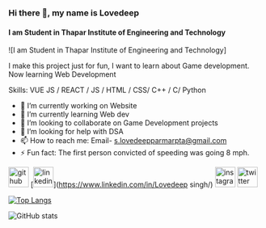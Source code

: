 ### Hi there 👋, my name is Lovedeep
#### I am Student in Thapar Institute of Engineering and Technology
![I am Student in Thapar Institute of Engineering and Technology]

I make this project just for fun, I want to learn about Game development.
Now learning Web Development

Skills: VUE JS / REACT / JS / HTML / CSS/ C++ / C/ Python

- 🔭 I’m currently working on Website 
- 🌱 I’m currently learning Web dev 
- 👯 I’m looking to collaborate on Game Development projects 
- 🤔 I’m looking for help with DSA 
- 📫 How to reach me: Email- s.lovedeepparmarpta@gmail.com 
- ⚡ Fun fact: The first person convicted of speeding was going 8 mph. 


[<img src='https://cdn.jsdelivr.net/npm/simple-icons@3.0.1/icons/github.svg' alt='github' height='40'>](https://github.com/Lovedeep-s)  [<img src='https://cdn.jsdelivr.net/npm/simple-icons@3.0.1/icons/linkedin.svg' alt='linkedin' height='40'>](https://www.linkedin.com/in/Lovedeep singh/)  [<img src='https://cdn.jsdelivr.net/npm/simple-icons@3.0.1/icons/instagram.svg' alt='instagram' height='40'>](https://www.instagram.com/@lovedeep_200/)  [<img src='https://cdn.jsdelivr.net/npm/simple-icons@3.0.1/icons/twitter.svg' alt='twitter' height='40'>](https://twitter.com/@lovedeepparmar)  

[![Top Langs](https://github-readme-stats.vercel.app/api/top-langs/?username=Lovedeep-s)](https://github.com/anuraghazra/github-readme-stats)

![GitHub stats](https://github-readme-stats.vercel.app/api?username=Lovedeep-s&show_icons=true)  

